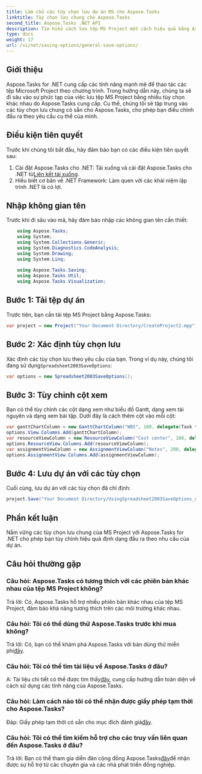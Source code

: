 ```yaml
---
title: Làm chủ các tùy chọn lưu dự án MS cho Aspose.Tasks
linktitle: Tùy chọn lưu chung cho Aspose.Tasks
second_title: Aspose.Tasks .NET API
description: Tìm hiểu cách lưu tệp MS Project một cách hiệu quả bằng Aspose.Tasks cho .NET. Tùy chỉnh các tùy chọn đầu ra dễ dàng cho các dự án của bạn.
type: docs
weight: 17
url: /vi/net/saving-options/general-save-options/
---
```

## Giới thiệu
Aspose.Tasks for .NET cung cấp các tính năng mạnh mẽ để thao tác các tệp Microsoft Project theo chương trình. Trong hướng dẫn này, chúng ta sẽ đi sâu vào sự phức tạp của việc lưu tệp MS Project bằng nhiều tùy chọn khác nhau do Aspose.Tasks cung cấp. Cụ thể, chúng tôi sẽ tập trung vào các tùy chọn lưu chung có sẵn cho Aspose.Tasks, cho phép bạn điều chỉnh đầu ra theo yêu cầu cụ thể của mình.
## Điều kiện tiên quyết
Trước khi chúng tôi bắt đầu, hãy đảm bảo bạn có các điều kiện tiên quyết sau:
1.  Cài đặt Aspose.Tasks cho .NET: Tải xuống và cài đặt Aspose.Tasks cho .NET từ[Liên kết tải xuống](https://releases.aspose.com/tasks/net/).
2. Hiểu biết cơ bản về .NET Framework: Làm quen với các khái niệm lập trình .NET là có lợi.

## Nhập không gian tên
Trước khi đi sâu vào mã, hãy đảm bảo nhập các không gian tên cần thiết:
```csharp
    using Aspose.Tasks;
    using System;
    using System.Collections.Generic;
    using System.Diagnostics.CodeAnalysis;
    using System.Drawing;
    using System.Linq;
    
    using Aspose.Tasks.Saving;
    using Aspose.Tasks.Util;
    using Aspose.Tasks.Visualization;
```

## Bước 1: Tải tệp dự án
Trước tiên, bạn cần tải tệp MS Project bằng Aspose.Tasks:
```csharp
var project = new Project("Your Document Directory/CreateProject2.mpp");
```
## Bước 2: Xác định tùy chọn lưu
 Xác định các tùy chọn lưu theo yêu cầu của bạn. Trong ví dụ này, chúng tôi đang sử dụng`Spreadsheet2003SaveOptions`:
```csharp
var options = new Spreadsheet2003SaveOptions();
```
## Bước 3: Tùy chỉnh cột xem
Bạn có thể tùy chỉnh các cột dạng xem như biểu đồ Gantt, dạng xem tài nguyên và dạng xem bài tập. Dưới đây là cách thêm cột vào mỗi cột:
```csharp
var ganttChartColumn = new GanttChartColumn("WBS", 100, delegate(Task task) { return task.Get(Tsk.WBS); });
options.View.Columns.Add(ganttChartColumn);
var resourceViewColumn = new ResourceViewColumn("Cost center", 100, delegate(Resource resource) { return resource.Get(Rsc.CostCenter); });
options.ResourceView.Columns.Add(resourceViewColumn);
var assignmentViewColumn = new AssignmentViewColumn("Notes", 200, delegate(ResourceAssignment assignment) { return assignment.Get(Asn.NotesText); });
options.AssignmentView.Columns.Add(assignmentViewColumn);
```
## Bước 4: Lưu dự án với các tùy chọn
Cuối cùng, lưu dự án với các tùy chọn đã chỉ định:
```csharp
project.Save("Your Document Directory/UsingSpreadsheet2003SaveOptions_out.xml", options);
```

## Phần kết luận
Nắm vững các tùy chọn lưu chung của MS Project với Aspose.Tasks for .NET cho phép bạn tùy chỉnh hiệu quả định dạng đầu ra theo nhu cầu của dự án.
## Câu hỏi thường gặp
### Câu hỏi: Aspose.Tasks có tương thích với các phiên bản khác nhau của tệp MS Project không?
Trả lời: Có, Aspose.Tasks hỗ trợ nhiều phiên bản khác nhau của tệp MS Project, đảm bảo khả năng tương thích trên các môi trường khác nhau.
### Câu hỏi: Tôi có thể dùng thử Aspose.Tasks trước khi mua không?
 Trả lời: Có, bạn có thể khám phá Aspose.Tasks với bản dùng thử miễn phí[đây](https://releases.aspose.com/).
### Câu hỏi: Tôi có thể tìm tài liệu về Aspose.Tasks ở đâu?
 A: Tài liệu chi tiết có thể được tìm thấy[đây](https://reference.aspose.com/tasks/net/), cung cấp hướng dẫn toàn diện về cách sử dụng các tính năng của Aspose.Tasks.
### Câu hỏi: Làm cách nào tôi có thể nhận được giấy phép tạm thời cho Aspose.Tasks?
 Đáp: Giấy phép tạm thời có sẵn cho mục đích đánh giá[đây](https://purchase.aspose.com/temporary-license/).
### Câu hỏi: Tôi có thể tìm kiếm hỗ trợ cho các truy vấn liên quan đến Aspose.Tasks ở đâu?
 Trả lời: Bạn có thể tham gia diễn đàn cộng đồng Aspose.Tasks[đây](https://forum.aspose.com/c/tasks/15)để nhận được sự hỗ trợ từ các chuyên gia và các nhà phát triển đồng nghiệp.